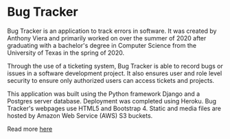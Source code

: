 # Bug Tracker #

Bug Tracker is an application to track errors in software. It was created by Anthony Viera and primarily worked on over the summer of 2020 after graduating with a bachelor's degree in Computer Science from the University of Texas in the spring of 2020.

Through the use of a ticketing system, Bug Tracker is able to record bugs or issues in a software development project. It also ensures user and role level security to ensure only authorized users can access tickets and projects.

This application was built using the Python framework Django and a Postgres server database. Deployment was completed using Heroku. Bug Tracker's webpages use HTML5 and Bootstrap 4. Static and media files are hosted by Amazon Web Service (AWS) S3 buckets.

Read more [here](https://anthonyviera-bugtracker.herokuapp.com/home/about/)
